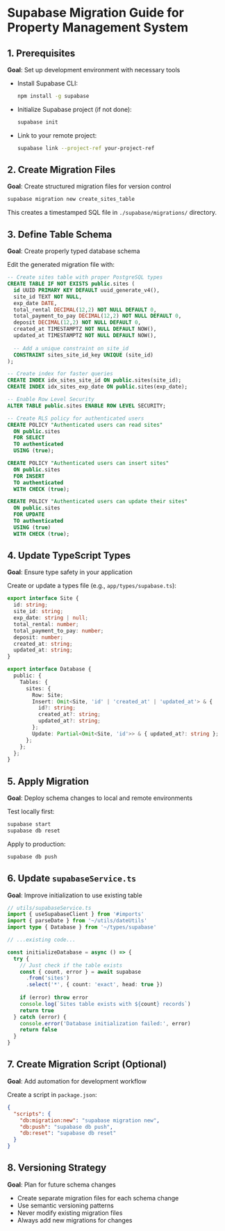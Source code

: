 # Supabase Migration Guide for Property Management System

## 1. Prerequisites

**Goal**: Set up development environment with necessary tools

- Install Supabase CLI:
  ```bash
  npm install -g supabase
  ```
- Initialize Supabase project (if not done):
  ```bash
  supabase init
  ```
- Link to your remote project:
  ```bash
  supabase link --project-ref your-project-ref
  ```

## 2. Create Migration Files

**Goal**: Create structured migration files for version control

```bash
supabase migration new create_sites_table
```

This creates a timestamped SQL file in `./supabase/migrations/` directory.

## 3. Define Table Schema

**Goal**: Create properly typed database schema

Edit the generated migration file with:

```sql
-- Create sites table with proper PostgreSQL types
CREATE TABLE IF NOT EXISTS public.sites (
  id UUID PRIMARY KEY DEFAULT uuid_generate_v4(),
  site_id TEXT NOT NULL,
  exp_date DATE,
  total_rental DECIMAL(12,2) NOT NULL DEFAULT 0,
  total_payment_to_pay DECIMAL(12,2) NOT NULL DEFAULT 0,
  deposit DECIMAL(12,2) NOT NULL DEFAULT 0,
  created_at TIMESTAMPTZ NOT NULL DEFAULT NOW(),
  updated_at TIMESTAMPTZ NOT NULL DEFAULT NOW(),
  
  -- Add a unique constraint on site_id
  CONSTRAINT sites_site_id_key UNIQUE (site_id)
);

-- Create index for faster queries
CREATE INDEX idx_sites_site_id ON public.sites(site_id);
CREATE INDEX idx_sites_exp_date ON public.sites(exp_date);

-- Enable Row Level Security
ALTER TABLE public.sites ENABLE ROW LEVEL SECURITY;

-- Create RLS policy for authenticated users
CREATE POLICY "Authenticated users can read sites" 
  ON public.sites
  FOR SELECT 
  TO authenticated
  USING (true);

CREATE POLICY "Authenticated users can insert sites" 
  ON public.sites
  FOR INSERT 
  TO authenticated
  WITH CHECK (true);

CREATE POLICY "Authenticated users can update their sites" 
  ON public.sites
  FOR UPDATE 
  TO authenticated
  USING (true)
  WITH CHECK (true);
```

## 4. Update TypeScript Types

**Goal**: Ensure type safety in your application

Create or update a types file (e.g., `app/types/supabase.ts`):

```typescript
export interface Site {
  id: string;
  site_id: string;
  exp_date: string | null;
  total_rental: number;
  total_payment_to_pay: number;
  deposit: number;
  created_at: string;
  updated_at: string;
}

export interface Database {
  public: {
    Tables: {
      sites: {
        Row: Site;
        Insert: Omit<Site, 'id' | 'created_at' | 'updated_at'> & {
          id?: string;
          created_at?: string;
          updated_at?: string;
        };
        Update: Partial<Omit<Site, 'id'>> & { updated_at?: string };
      };
    };
  };
}
```

## 5. Apply Migration

**Goal**: Deploy schema changes to local and remote environments

Test locally first:
```bash
supabase start
supabase db reset
```

Apply to production:
```bash
supabase db push
```

## 6. Update `supabaseService.ts`

**Goal**: Improve initialization to use existing table

```typescript
// utils/supabaseService.ts
import { useSupabaseClient } from '#imports'
import { parseDate } from '~/utils/dateUtils'
import type { Database } from '~/types/supabase'

// ...existing code...

const initializeDatabase = async () => {
  try {
    // Just check if the table exists
    const { count, error } = await supabase
      .from('sites')
      .select('*', { count: 'exact', head: true })
    
    if (error) throw error
    console.log(`Sites table exists with ${count} records`)
    return true
  } catch (error) {
    console.error('Database initialization failed:', error)
    return false
  }
}
```

## 7. Create Migration Script (Optional)

**Goal**: Add automation for development workflow

Create a script in `package.json`:

```json
{
  "scripts": {
    "db:migration:new": "supabase migration new",
    "db:push": "supabase db push",
    "db:reset": "supabase db reset"
  }
}
```

## 8. Versioning Strategy

**Goal**: Plan for future schema changes

- Create separate migration files for each schema change
- Use semantic versioning patterns
- Never modify existing migration files
- Always add new migrations for changes
